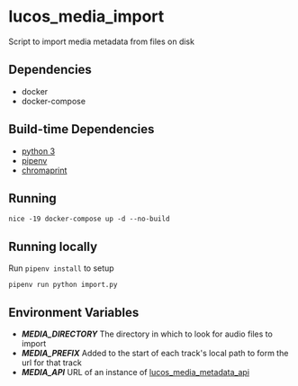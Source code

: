 # lucos_media_import
Script to import media metadata from files on disk

## Dependencies

* docker
* docker-compose

## Build-time Dependencies

* [python 3](https://www.python.org/download/releases/3.0/)
* [pipenv](https://github.com/pypa/pipenv)
* [chromaprint](https://acoustid.org/chromaprint)

## Running
`nice -19 docker-compose up -d --no-build`

## Running locally

Run `pipenv install` to setup

`pipenv run python import.py`


## Environment Variables

* _**MEDIA_DIRECTORY**_ The directory in which to look for audio files to import
* _**MEDIA_PREFIX**_ Added to the start of each track's local path to form the url for that track
* _**MEDIA_API**_ URL of an instance of [lucos_media_metadata_api](https://github.com/lucas42/lucos_media_metadata_api)